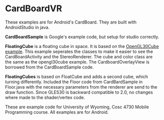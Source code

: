 # CardBoardVR
These examples are for Android's CardBoard.  They are built with AndroidStudio in java.<BR>

<b>CardBoardSample</b> is Google's example code, but setup for studio correctly.<BR>

<b>FloatingCube</b> is a floating cube in space.  It is based on the <a href="https://github.com/JimSeker/opengl/tree/master/OpenGL30Cube">OpenGL30Cube example</a>.  This example seperates the classes to make it easier to see the CardBoardActivity and the StereoRenderer.  The cube and color class are the same as the opengl30cube example.  The CardboardOverlayView is borrowed from the CardBoardSample code.<BR>

<b>FloatingCubes</b> is based on FloatCube and adds a second cube, which turning differently.  Included the Floor code from CardBardSample in Floor.java with the necessary parameters from the renderer are send to the draw function.  Since GLES30 is backward compatible to 2.0, no changes where made to the shader/vertex code.

These are example code for University of Wyoming, Cosc 4730 Mobile Programming course.  All examples are for Android.
